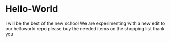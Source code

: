 # Hello-World
I will be the best of the new school
We are experimenting with a new edit to our helloworld repo
please buy the needed items on the shopping list thank you
